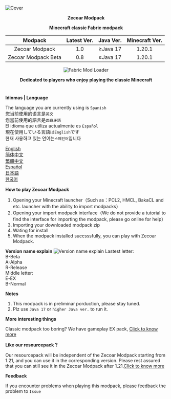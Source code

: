 ![Cover](https://github.com/ZfIxV/Zecoar-Modpack/blob/main/Zecoar%20Modpack%20-%20Header.png)
<div align="center">
  
**Zecoar Modpack**
                                  
**Minecraft classic Fabric modpack**

| Modpack | Latest Ver. | Java Ver. | Minecraft Ver. |
| :-: | :-: | :-: | :-: |
| Zecoar Modpack | 1.0 | ≥Java 17 | 1.20.1 |
| Zecoar Modpack Beta | 0.8 | ≥Java 17 | 1.20.1 |
<p>
    <img src="https://img.shields.io/badge/Mod%20Loader-Fabric-dbd0b4?style=flat" alt="Fabric Mod Loader" />
</p>

</div>

<div align="center">

**Dedicated to players who enjoy playing the classic Minecraft**
  
</div>

#               

**Idiomas | Language**

The language you are currently using is `Spanish`         
您当前使用的语言是`英文`         
您當前使用的語言是`西班牙語`         
El idioma que utiliza actualmente es `Español`        
現在使用している言語は`English`です        
현재 사용하고 있는 언어는`스페인어`입니다         

[English](https://github.com/ZfIxV/Zecoar-Modpack/tree/main/README.md)           
[简体中文](https://github.com/ZfIxV/Zecoar-Modpack/tree/main/README-SC.md)            
[繁體中文](https://github.com/ZfIxV/Zecoar-Modpack/tree/main/README-TC.md)            
[Español](https://github.com/ZfIxV/Zecoar-Modpack/tree/main/README-ES.md)            
[日本語](https://github.com/ZfIxV/Zecoar-Modpack/tree/main/README-JP.md)           
[한국어](https://github.com/ZfIxV/Zecoar-Modpack/tree/main/README-KO.md)            

**How to play Zecoar Modpack**

1. Opening your Minecraft launcher（Such as：PCL2, HMCL, BakaCL and etc. launcher with the ability to import modpacks）
2. Opening your import modpack interface（We do not provide a tutorial to find the interface for importing the modpack, please go online for help）
3. Importing your downloaded modpack zip
4. Wating for install
5. When the modpack installed succsssfully, you can play with Zecoar Modpack.

**Version name explain**
![Version name explain](https://github.com/ZfIxV/Zecoar-Modpack/blob/main/EN.png)
Lastest letter:                                 
B-Beta          
A-Alpha                              
R-Release                        
Middle letter:                           
E-EX                                            
B-Normal                                              

**Notes**

1. <span id="ref1_en">This modpack is in preliminar porduction, please stay tuned.</span>
2. <span id="ref2_en">Plz use `Java 17` or `higher Java ver.` to run it.</span>    

**More interesting things**

Classic modpack too boring? We have gameplay EX pack, [Click to know more](https://github.com/ZfIxV/Zecoar-Modpack/tree/main/overrides/mods-ex/README.md)

**Like our resourcepack？**

Our resourcepack will be independent of the Zecoar Modpack starting from 1.21, and you can use it in the corresponding version. Please rest assured that you can still see it in the Zecoar Modpack after 1.21.[Click to know more](https://github.com/ZfIxV/Zarba-Respack/tree/main/README.md)

**Feedback**

If you encounter problems when playing this modpack, please feedback the problem to `Issue`
